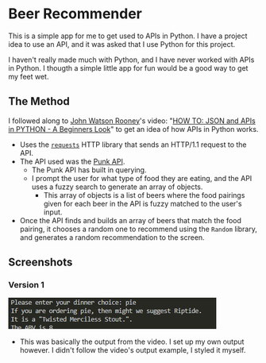 # Beer Recommender

This is a simple app for me to get used to APIs in Python. I have a project idea to use an API, and it was asked that I use Python for this project.

I haven't really made much with Python, and I have never worked with APIs in Python. I thougth a simple little app for fun would be a good way to get my feet wet.

## The Method

I followed along to [John Watson Rooney](https://www.youtube.com/@JohnWatsonRooney)'s video: "[HOW TO: JSON and APIs in PYTHON - A Beginners Look](https://www.youtube.com/watch?v=YgO5ff9sp7A)" to get an idea of how APIs in Python works.

- Uses the [`requests`](https://pypi.org/project/requests/) HTTP library that sends an HTTP/1.1 request to the API.
- The API used was the [Punk API](https://punkapi.com/documentation/v2).
  - The Punk API has built in querying.
  - I prompt the user for what type of food they are eating, and the API uses a fuzzy search to generate an array of objects.
    - This array of objects is a list of beers where the food pairings given for each beer in the API is fuzzy matched to the user's input.
- Once the API finds and builds an array of beers that match the food pairing, it chooses a random one to recommend using the `Random` library, and generates a random recommendation to the screen.

## Screenshots

### Version 1

![Beer Recommendation Output Image, Version 1](v1_screenshot.png)

- This was basically the output from the video. I set up my own output however. I didn't follow the video's output example, I styled it myself.
